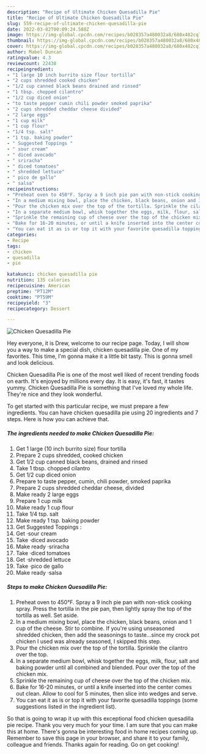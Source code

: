 ```yaml
---
description: "Recipe of Ultimate Chicken Quesadilla Pie"
title: "Recipe of Ultimate Chicken Quesadilla Pie"
slug: 559-recipe-of-ultimate-chicken-quesadilla-pie
date: 2022-03-02T00:09:24.588Z
image: https://img-global.cpcdn.com/recipes/b028357a480032a8/680x482cq70/chicken-quesadilla-pie-recipe-main-photo.jpg
thumbnail: https://img-global.cpcdn.com/recipes/b028357a480032a8/680x482cq70/chicken-quesadilla-pie-recipe-main-photo.jpg
cover: https://img-global.cpcdn.com/recipes/b028357a480032a8/680x482cq70/chicken-quesadilla-pie-recipe-main-photo.jpg
author: Mabel Duncan
ratingvalue: 4.3
reviewcount: 22438
recipeingredient:
- "1 large 10 inch burrito size flour tortilla"
- "2 cups shredded cooked chicken"
- "1/2 cup canned black beans drained and rinsed"
- "1 tbsp. chopped cilantro"
- "1/2 cup diced onion"
- "to taste pepper cumin chili powder smoked paprika"
- "2 cups shredded cheddar cheese divided"
- "2 large eggs"
- "1 cup milk"
- "1 cup flour"
- "1/4 tsp. salt"
- "1 tsp. baking powder"
- " Suggested Toppings "
- " sour cream"
- " diced avocado"
- " sriracha"
- " diced tomatoes"
- " shredded lettuce"
- " pico de gallo"
- " salsa"
recipeinstructions:
- "Preheat oven to 450°F. Spray a 9 inch pie pan with non-stick cooking spray. Press the tortilla in the pie pan, then lightly spray the top of the tortilla as well. Set aside."
- "In a medium mixing bowl, place the chicken, black beans, onion and 1 cup of the cheese. Stir to combine. If you&#39;re using unseasoned shredded chicken, then add the seasonings to taste...since my crock pot chicken I used was already seasoned, I skipped this step."
- "Pour the chicken mix over the top of the tortilla. Sprinkle the cilantro over the top."
- "In a separate medium bowl, whisk together the eggs, milk, flour, salt and baking powder until all combined and blended. Pour over the top of the chicken mix."
- "Sprinkle the remaining cup of cheese over the top of the chicken mix."
- "Bake for 16-20 minutes, or until a knife inserted into the center comes out clean. Allow to cool for 5 minutes, then slice into wedges and serve."
- "You can eat it as is or top it with your favorite quesadilla toppings (some suggestions listed in the ingredient list)."
categories:
- Recipe
tags:
- chicken
- quesadilla
- pie

katakunci: chicken quesadilla pie 
nutrition: 135 calories
recipecuisine: American
preptime: "PT12M"
cooktime: "PT59M"
recipeyield: "3"
recipecategory: Dessert

---
```



![Chicken Quesadilla Pie](https://img-global.cpcdn.com/recipes/b028357a480032a8/680x482cq70/chicken-quesadilla-pie-recipe-main-photo.jpg)

Hey everyone, it is Drew, welcome to our recipe page. Today, I will show you a way to make a special dish, chicken quesadilla pie. One of my favorites. This time, I'm gonna make it a little bit tasty. This is gonna smell and look delicious.

Chicken Quesadilla Pie is one of the most well liked of recent trending foods on earth. It's enjoyed by millions every day. It is easy, it's fast, it tastes yummy. Chicken Quesadilla Pie is something that I've loved my whole life. They're nice and they look wonderful.




To get started with this particular recipe, we must prepare a few ingredients. You can have chicken quesadilla pie using 20 ingredients and 7 steps. Here is how you can achieve that.

<!--inarticleads1-->

##### The ingredients needed to make Chicken Quesadilla Pie:

1. Get 1 large (10 inch burrito size) flour tortilla
1. Prepare 2 cups shredded, cooked chicken
1. Get 1/2 cup canned black beans, drained and rinsed
1. Take 1 tbsp. chopped cilantro
1. Get 1/2 cup diced onion
1. Prepare to taste pepper, cumin, chili powder, smoked paprika
1. Prepare 2 cups shredded cheddar cheese, divided
1. Make ready 2 large eggs
1. Prepare 1 cup milk
1. Make ready 1 cup flour
1. Take 1/4 tsp. salt
1. Make ready 1 tsp. baking powder
1. Get  Suggested Toppings :
1. Get  ·sour cream
1. Take  ·diced avocado
1. Make ready  ·sriracha
1. Take  ·diced tomatoes
1. Get  ·shredded lettuce
1. Take  ·pico de gallo
1. Make ready  ·salsa




<!--inarticleads2-->

##### Steps to make Chicken Quesadilla Pie:

1. Preheat oven to 450°F. Spray a 9 inch pie pan with non-stick cooking spray. Press the tortilla in the pie pan, then lightly spray the top of the tortilla as well. Set aside.
1. In a medium mixing bowl, place the chicken, black beans, onion and 1 cup of the cheese. Stir to combine. If you&#39;re using unseasoned shredded chicken, then add the seasonings to taste...since my crock pot chicken I used was already seasoned, I skipped this step.
1. Pour the chicken mix over the top of the tortilla. Sprinkle the cilantro over the top.
1. In a separate medium bowl, whisk together the eggs, milk, flour, salt and baking powder until all combined and blended. Pour over the top of the chicken mix.
1. Sprinkle the remaining cup of cheese over the top of the chicken mix.
1. Bake for 16-20 minutes, or until a knife inserted into the center comes out clean. Allow to cool for 5 minutes, then slice into wedges and serve.
1. You can eat it as is or top it with your favorite quesadilla toppings (some suggestions listed in the ingredient list).




So that is going to wrap it up with this exceptional food chicken quesadilla pie recipe. Thank you very much for your time. I am sure that you can make this at home. There's gonna be interesting food in home recipes coming up. Remember to save this page in your browser, and share it to your family, colleague and friends. Thanks again for reading. Go on get cooking!

